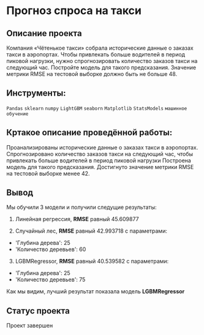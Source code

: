 # Прогноз спроса на такси

## Описание проекта
Компания «Чётенькое такси» собрала исторические данные о заказах такси в аэропортах. Чтобы привлекать больше водителей в период пиковой нагрузки, нужно спрогнозировать количество заказов такси на следующий час. Постройте модель для такого предсказания.
Значение метрики RMSE на тестовой выборке должно быть не больше 48.

## Инструменты:
`Pandas`
`sklearn`
`numpy`
`LightGBM`
`seaborn`
`Matplotlib`
`StatsModels`
`машинное обучение`

## Кртакое описание проведённой работы:
Проанализированы исторические данные о заказах такси в аэропортах.  
Спрогнозировано количество заказов такси на следующий час, чтобы привлекать больше водителей в период пиковой нагрузки
Построена модель для такого предсказания.
Достигнуто значение метрики RMSE на тестовой выборке менее 42.

## Вывод
Мы обучили 3 модели и получили следущие результаты:

1) Линейная регрессия, **RMSE** равный 45.609877

2) Случайный лес, **RMSE** равный 42.993718 с параметрами:
- 'Глубина дерева': 25
- 'Количество деревьев': 60

3) LGBMRegressor, **RMSE** равный 40.539582 с параметрами:
- 'Глубина дерева': 25
- 'Количество деревьев': 75

Как мы видим, лучший результат показала модель **LGBMRegressor**

## Статус проекта
Проект завершен
